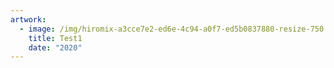 ```yaml
---
artwork:
  - image: /img/hiromix-a3cce7e2-ed6e-4c94-a0f7-ed5b0837880-resize-750.jpeg
    title: Test1
    date: "2020"
---
```

